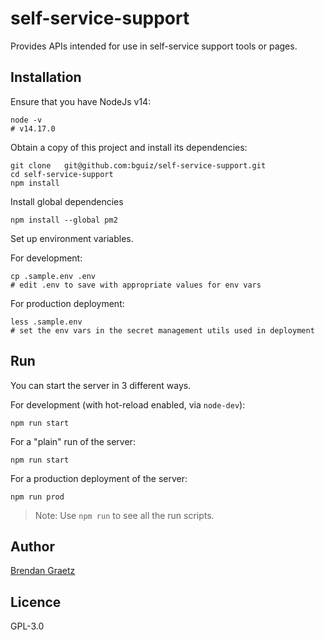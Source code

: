 # self-service-support

Provides APIs intended for use in self-service support tools or pages.

## Installation

Ensure that you have NodeJs v14:

```shell
node -v
# v14.17.0
```

Obtain a copy of this project and install its dependencies:

```shell
git clone	git@github.com:bguiz/self-service-support.git
cd self-service-support
npm install

```

Install global dependencies

```shell
npm install --global pm2

```

Set up environment variables.

For development:

```shell
cp .sample.env .env
# edit .env to save with appropriate values for env vars

```

For production deployment:

```shell
less .sample.env
# set the env vars in the secret management utils used in deployment

```


## Run

You can start the server in 3 different ways.

For development (with hot-reload enabled, via `node-dev`):

```shell
npm run start

```

For a "plain" run of the server:

```shell
npm run start

```

For a production deployment of the server:

```shell
npm run prod

```

> Note: Use `npm run` to see all the run scripts.


## Author

[Brendan Graetz](http://bguiz.com/)

## Licence

GPL-3.0
